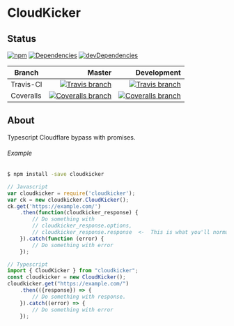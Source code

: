 # CloudKicker

## Status
[![npm](https://img.shields.io/npm/v/cloudkicker.svg?style=flat-square)](https://www.npmjs.com/package/cloudkicker) [![Dependencies](https://img.shields.io/david/jrjparks/cloudkicker.svg?style=flat-square)](https://david-dm.org/jrjparks/cloudkicker) [![devDependencies](https://img.shields.io/david/dev/jrjparks/cloudkicker.svg?style=flat-square)](https://david-dm.org/jrjparks/cloudkicker?type=dev)

| Branch | Master | Development |
| - | -: | -: |
| Travis-CI | [![Travis branch](https://img.shields.io/travis/jrjparks/cloudkicker/master.svg?style=flat-square)](https://travis-ci.org/jrjparks/cloudkicker) | [![Travis branch](https://img.shields.io/travis/jrjparks/cloudkicker/development.svg?style=flat-square)](https://travis-ci.org/jrjparks/cloudkicker) |
| Coveralls | [![Coveralls branch](https://img.shields.io/coveralls/jrjparks/cloudkicker/master.svg?style=flat-square)](https://coveralls.io/github/jrjparks/cloudkicker?branch=master) | [![Coveralls branch](https://img.shields.io/coveralls/jrjparks/cloudkicker/development.svg?style=flat-square)](https://coveralls.io/github/jrjparks/cloudkicker?branch=development) |

## About
Typescript Cloudflare bypass with promises.

###### Example
```bash
$ npm install -save cloudkicker
```

```javascript
// Javascript
var cloudkicker = require('cloudkicker');
var ck = new cloudkicker.CloudKicker();
ck.get('https://example.com/')
    .then(function(cloudkicker_response) {
        // Do something with
        // cloudkicker_response.options,
        // cloudkicker_response.response  <-  This is what you'll normally need.
    }).catch(function (error) {
        // Do something with error
    });
```

```typescript
// Typescript
import { CloudKicker } from "cloudkicker";
const cloudkicker = new CloudKicker();
cloudkicker.get("https://example.com/")
    .then(({response}) => {
        // Do something with response.
    }).catch((error) => {
        // Do something with error
    });
```
